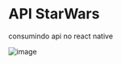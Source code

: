 # API StarWars

consumindo api no react native

![image](https://github.com/gusrapaiva/swApp/assets/127103850/bef15cc1-4150-4ad4-87c1-29087b8be3ca)
